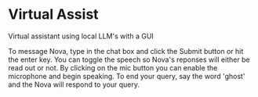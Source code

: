 # Virtual Assist
Virtual assistant using local LLM's with a GUI

To message Nova, type in the chat box and click the Submit button or hit the enter key.
You can toggle the speech so Nova's reponses will either be read out or not.
By clicking on the mic button you can enable the microphone and begin speaking. To end your query, say the word 'ghost' and the Nova will respond to your query.

